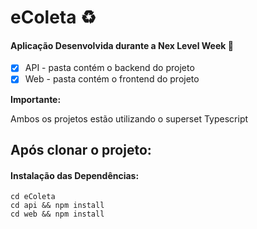 # eColeta ♻

#### Aplicação Desenvolvida durante a Nex Level Week 🚀 </h4>


- [x] API - pasta contém o backend do projeto
- [x] Web - pasta contém o frontend do projeto

<strong>Importante:</strong>

<p> Ambos os projetos estão utilizando o superset Typescript </p>

## Após clonar o projeto: 

#### Instalação das Dependências:
```
cd eColeta 
cd api && npm install 
cd web && npm install 

```
</p>
